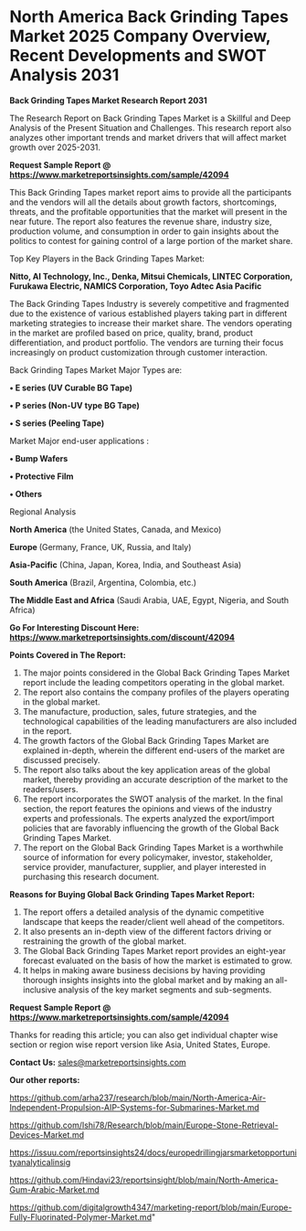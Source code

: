 # North America Back Grinding Tapes Market 2025 Company Overview, Recent Developments and SWOT Analysis 2031

<strong>Back Grinding Tapes Market Research Report 2031</strong>

The Research Report on Back Grinding Tapes Market is a Skillful and Deep Analysis of the Present Situation and Challenges. This research report also analyzes other important trends and market drivers that will affect market growth over 2025-2031.

<strong>Request Sample Report @ <a href=https://www.marketreportsinsights.com/sample/42094>https://www.marketreportsinsights.com/sample/42094</a></strong>

This Back Grinding Tapes market report aims to provide all the participants and the vendors will all the details about growth factors, shortcomings, threats, and the profitable opportunities that the market will present in the near future. The report also features the revenue share, industry size, production volume, and consumption in order to gain insights about the politics to contest for gaining control of a large portion of the market share.

Top Key Players in the Back Grinding Tapes Market:

<strong>Nitto, AI Technology, Inc., Denka, Mitsui Chemicals, LINTEC Corporation, Furukawa Electric, NAMICS Corporation, Toyo Adtec Asia Pacific</strong>

The Back Grinding Tapes Industry is severely competitive and fragmented due to the existence of various established players taking part in different marketing strategies to increase their market share. The vendors operating in the market are profiled based on price, quality, brand, product differentiation, and product portfolio. The vendors are turning their focus increasingly on product customization through customer interaction.

Back Grinding Tapes Market Major Types are:

<strong>•  E series (UV Curable BG Tape)

•  P series (Non-UV type BG Tape)

•  S series (Peeling Tape)</strong>

Market Major end-user applications :

<strong>•  Bump Wafers

•  Protective Film

•  Others</strong>

Regional Analysis

</u><strong><b>North America</b></strong> (the United States, Canada, and Mexico)

<strong><b>Europe </b></strong>(Germany, France, UK, Russia, and Italy)

<strong><b>Asia-Pacific</b></strong> (China, Japan, Korea, India, and Southeast Asia)

<strong><b>South America</b></strong> (Brazil, Argentina, Colombia, etc.)

<strong><b>The Middle East and Africa</b></strong> (Saudi Arabia, UAE, Egypt, Nigeria, and South Africa)

<strong>Go For Interesting Discount Here: <a href=https://www.marketreportsinsights.com/discount/42094>https://www.marketreportsinsights.com/discount/42094</a></strong>

<strong>Points Covered in The Report:</strong>
<ol>
  <li>The major points considered in the Global Back Grinding Tapes Market report include the leading competitors operating in the global market.</li>
  <li>The report also contains the company profiles of the players operating in the global market.</li>
  <li>The manufacture, production, sales, future strategies, and the technological capabilities of the leading manufacturers are also included in the report.</li>
  <li>The growth factors of the Global Back Grinding Tapes Market are explained in-depth, wherein the different end-users of the market are discussed precisely.</li>
  <li>The report also talks about the key application areas of the global market, thereby providing an accurate description of the market to the readers/users.</li>
  <li>The report incorporates the SWOT analysis of the market. In the final section, the report features the opinions and views of the industry experts and professionals. The experts analyzed the export/import policies that are favorably influencing the growth of the Global Back Grinding Tapes Market.</li>
  <li>The report on the Global Back Grinding Tapes Market is a worthwhile source of information for every policymaker, investor, stakeholder, service provider, manufacturer, supplier, and player interested in purchasing this research document.</li>
</ol>
<strong>Reasons for Buying Global Back Grinding Tapes Market Report:</strong>

<ol>
  <li>The report offers a detailed analysis of the dynamic competitive landscape that keeps the reader/client well ahead of the competitors.</li>
  <li>It also presents an in-depth view of the different factors driving or restraining the growth of the global market.</li>
  <li>The Global Back Grinding Tapes Market report provides an eight-year forecast evaluated on the basis of how the market is estimated to grow.</li>
  <li>It helps in making aware business decisions by having providing thorough insights insights into the global market and by making an all-inclusive analysis of the key market segments and sub-segments.</li>
</ol>
<strong>Request Sample Report @ <a href=https://www.marketreportsinsights.com/sample/42094>https://www.marketreportsinsights.com/sample/42094</a></strong>


Thanks for reading this article; you can also get individual chapter wise section or region wise report version like Asia, United States, Europe.

<strong>Contact Us:</strong>
sales@marketreportsinsights.com

<strong>Our other reports:</strong>

<a href=https://github.com/arha237/research/blob/main/North-America-Air-Independent-Propulsion-AIP-Systems-for-Submarines-Market.md>https://github.com/arha237/research/blob/main/North-America-Air-Independent-Propulsion-AIP-Systems-for-Submarines-Market.md</a>

<a href=https://github.com/Ishi78/Research/blob/main/Europe-Stone-Retrieval-Devices-Market.md>https://github.com/Ishi78/Research/blob/main/Europe-Stone-Retrieval-Devices-Market.md</a>

<a href=https://issuu.com/reportsinsights24/docs/europedrillingjarsmarketopportunityanalyticalinsig>https://issuu.com/reportsinsights24/docs/europedrillingjarsmarketopportunityanalyticalinsig</a>

<a href=https://github.com/Hindavi23/reportsinsight/blob/main/North-America-Gum-Arabic-Market.md>https://github.com/Hindavi23/reportsinsight/blob/main/North-America-Gum-Arabic-Market.md</a>

<a href=https://github.com/digitalgrowth4347/marketing-report/blob/main/Europe-Fully-Fluorinated-Polymer-Market.md>https://github.com/digitalgrowth4347/marketing-report/blob/main/Europe-Fully-Fluorinated-Polymer-Market.md</a>"
